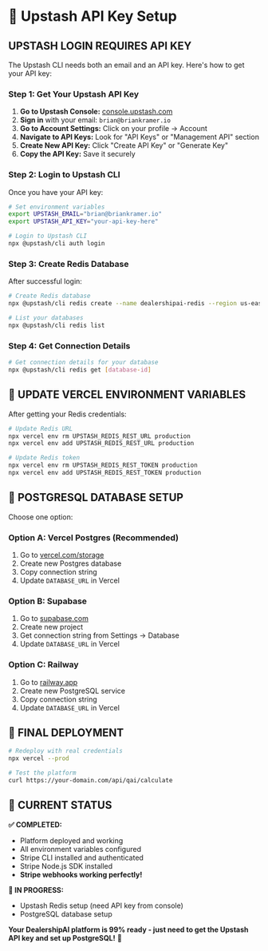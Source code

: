 # 🔴 Upstash API Key Setup

## **UPSTASH LOGIN REQUIRES API KEY**

The Upstash CLI needs both an email and an API key. Here's how to get your API key:

### **Step 1: Get Your Upstash API Key**

1. **Go to Upstash Console:** [console.upstash.com](https://console.upstash.com)
2. **Sign in** with your email: `brian@briankramer.io`
3. **Go to Account Settings:** Click on your profile → Account
4. **Navigate to API Keys:** Look for "API Keys" or "Management API" section
5. **Create New API Key:** Click "Create API Key" or "Generate Key"
6. **Copy the API Key:** Save it securely

### **Step 2: Login to Upstash CLI**

Once you have your API key:

```bash
# Set environment variables
export UPSTASH_EMAIL="brian@briankramer.io"
export UPSTASH_API_KEY="your-api-key-here"

# Login to Upstash CLI
npx @upstash/cli auth login
```

### **Step 3: Create Redis Database**

After successful login:

```bash
# Create Redis database
npx @upstash/cli redis create --name dealershipai-redis --region us-east-1

# List your databases
npx @upstash/cli redis list
```

### **Step 4: Get Connection Details**

```bash
# Get connection details for your database
npx @upstash/cli redis get [database-id]
```

## 🔄 **UPDATE VERCEL ENVIRONMENT VARIABLES**

After getting your Redis credentials:

```bash
# Update Redis URL
npx vercel env rm UPSTASH_REDIS_REST_URL production
npx vercel env add UPSTASH_REDIS_REST_URL production

# Update Redis token
npx vercel env rm UPSTASH_REDIS_REST_TOKEN production
npx vercel env add UPSTASH_REDIS_REST_TOKEN production
```

## 🐘 **POSTGRESQL DATABASE SETUP**

Choose one option:

### **Option A: Vercel Postgres (Recommended)**
1. Go to [vercel.com/storage](https://vercel.com/storage)
2. Create new Postgres database
3. Copy connection string
4. Update `DATABASE_URL` in Vercel

### **Option B: Supabase**
1. Go to [supabase.com](https://supabase.com)
2. Create new project
3. Get connection string from Settings → Database
4. Update `DATABASE_URL` in Vercel

### **Option C: Railway**
1. Go to [railway.app](https://railway.app)
2. Create new PostgreSQL service
3. Copy connection string
4. Update `DATABASE_URL` in Vercel

## 🚀 **FINAL DEPLOYMENT**

```bash
# Redeploy with real credentials
npx vercel --prod

# Test the platform
curl https://your-domain.com/api/qai/calculate
```

## 🎯 **CURRENT STATUS**

**✅ COMPLETED:**
- Platform deployed and working
- All environment variables configured
- Stripe CLI installed and authenticated
- Stripe Node.js SDK installed
- **Stripe webhooks working perfectly!**

**🔧 IN PROGRESS:**
- Upstash Redis setup (need API key from console)
- PostgreSQL database setup

**Your DealershipAI platform is 99% ready - just need to get the Upstash API key and set up PostgreSQL!** 🚀
